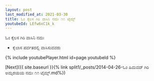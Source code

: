 ```yaml
---
layout: post
last_modified_at: 2021-03-30
title: ಓಂ ಕೈಲಸ ಗಿರಿ ವಾಸಿನಿ ನಮಃ ೧೧ ಟೈಮ್ಸ್
youtubeId: LEfw6xC1k_k
---
```

 
 
 ಓಂ ಕೈಲಸ ಗಿರಿ ವಾಸಿನಿ ನಮಃ  
 
 -  ಕೈಲಾಸ ಪರ್ವತದಲ್ಲಿ ವಾಸಿಸುವವರು 
 
  
 
  
 
 
 
 
 
 


{% include youtubePlayer.html id=page.youtubeId %}
 
[Next]({{ site.baseurl }}{% link  split1/_posts/2014-04-26-ಓಂ ಹಿಮವದ್ ಗಿರಿ ಅಮ್ಸರಯಯ ನಮಃ ೧೧ ಟೈಮ್ಸ್.md%})
 
